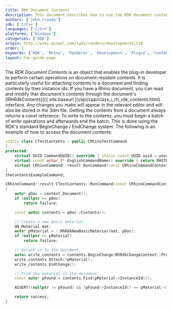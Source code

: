 ```yaml
---
title: RDK Document Contents
description: This document describes how to use the RDK document contents class in C/C++.
authors: ['john_croudy']
sdk: ['C/C++']
languages: ['C/C++']
platforms: ['Windows']
categories: ['RDK']
origin: http://wiki.mcneel.com/labs/rendererdevelopmentkit10
order: 1
keywords: ['RDK', 'Rhino', 'Renderer', 'Development', 'Plugin', 'Contents']
layout: toc-guide-page
---
```

The _RDK Document Contents_ is an object that enables the plug-in developer to perform certain operations on document-resident contents. It is particularly useful for attaching contents to a document and finding contents by their instance ids. If you have a Rhino document, you can read and modify that document's contents through the document's [IRhRdkContents]({{ site.baseurl }}/api/cpp/class_i_rh_rdk_contents.html) interface. Any changes you make will appear in the relevant editor and will also be stored in the 3dm file. Getting the contents from a document always returns a const reference. To write to the contents, you must begin a batch of write operations and afterwards end the batch. This is done using the RDK's standard BeginChange / EndChange system. The following is an example of how to access the document contents:
```cpp
static class CTestContents : public CRhinoTestCommand
{
protected:
	virtual UUID CommandUUID() override { static const UUID uuid = your_uuid_here; return uuid; }
	virtual const wchar_t* EnglishCommandName() override { return RHSTR_LIT(L"ContentsExample"); }
	virtual CRhinoCommand::result RunCommand(const CRhinoCommandContext& context) override;
}
theContentsExampleCommand;

CRhinoCommand::result CTestContents::RunCommand(const CRhinoCommandContext& context)
{
	auto* pDoc = context.Document();
	if (nullptr == pDoc)
		return failure;

	const auto& contents = pDoc->Contents();

	// Create a new basic material.
	ON_Material mat;
	auto* pMaterial = ::RhRdkNewBasicMaterial(mat, pDoc);
	if (nullptr == pMaterial)
		return failure;

	// Attach it to the document.
	auto& write_contents = contents.BeginChange(RhRdkChangeContext::Program);
	write_contents.Attach(*pMaterial);
	write_contents.EndChange();

	// Find the material in the document.
	const auto* pFound = contents.Find(pMaterial->InstanceId());

	ASSERT((nullptr != pFound) && (pFound->InstanceId() == pMaterial->InstanceId()));

	return success;
}
```
